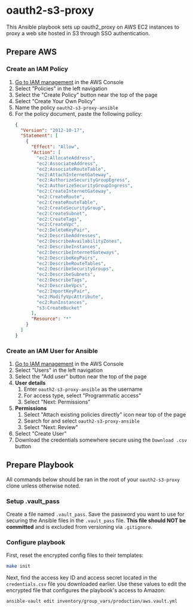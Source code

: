 # oauth2-s3-proxy

This Ansible playbook sets up oauth2_proxy on AWS EC2 instances to proxy a web site hosted in S3 through SSO authentication.

## Prepare AWS

### Create an IAM Policy

1. [Go to IAM management](https://console.aws.amazon.com/iam/home) in the AWS Console
2. Select "Policies" in the left navigation
3. Select the "Create Policy" button near the top of the page
4. Select "Create Your Own Policy"
5. Name the policy `oauth2-s3-proxy-ansible`
6. For the policy document, paste the following policy:
    ```json
    {
      "Version": "2012-10-17",
      "Statement": [
        {
          "Effect": "Allow",
          "Action": [
            "ec2:AllocateAddress",
            "ec2:AssociateAddress",
            "ec2:AssociateRouteTable",
            "ec2:AttachInternetGateway",
            "ec2:AuthorizeSecurityGroupEgress",
            "ec2:AuthorizeSecurityGroupIngress",
            "ec2:CreateInternetGateway",
            "ec2:CreateRoute",
            "ec2:CreateRouteTable",
            "ec2:CreateSecurityGroup",
            "ec2:CreateSubnet",
            "ec2:CreateTags",
            "ec2:CreateVpc",
            "ec2:DeleteKeyPair",
            "ec2:DescribeAddresses",
            "ec2:DescribeAvailabilityZones",
            "ec2:DescribeInstances",
            "ec2:DescribeInternetGateways",
            "ec2:DescribeKeyPairs",
            "ec2:DescribeRouteTables",
            "ec2:DescribeSecurityGroups",
            "ec2:DescribeSubnets",
            "ec2:DescribeTags",
            "ec2:DescribeVpcs",
            "ec2:ImportKeyPair",
            "ec2:ModifyVpcAttribute",
            "ec2:RunInstances",
            "s3:CreateBucket"
          ],
          "Resource": "*"
        }
      ]
    }
    ```

### Create an IAM User for Ansible

1. [Go to IAM management](https://console.aws.amazon.com/iam/home) in the AWS Console
2. Select "Users" in the left navigation
3. Select the "Add user" button near the top of the page
4. **User details**
    1. Enter `oauth2-s3-proxy-ansible` as the username
    2. For access type, select "Programmatic access"
    3. Select "Next: Permissions"
5. **Permissions**
    1. Select "Attach existing policies directly" icon near top of the page
    2. Search for and select `oauth2-s3-proxy-ansible`
    3. Select "Next: Review"
6. Select "Create User"
7. Download the credentials somewhere secure using the `Download .csv` button

## Prepare Playbook

All commands below should be ran in the root of your `oauth2-s3-proxy` clone unless otherwise noted.

### Setup .vault_pass

Create a file named `.vault_pass`. Save the password you want to use for securing the Ansible files in the `.vault_pass` file. **This file should NOT be committed** and is excluded from versioning via `.gitignore`.

### Configure playbook

First, reset the encrypted config files to their templates:

```bash
make init
```

Next, find the access key ID and access secret located in the `credentials.csv` file you downloaded earlier.  Use these values to edit the encrypted file that configures the playbook's access to Amazon:
```bash
ansible-vault edit inventory/group_vars/production/aws.vault.yml
```
